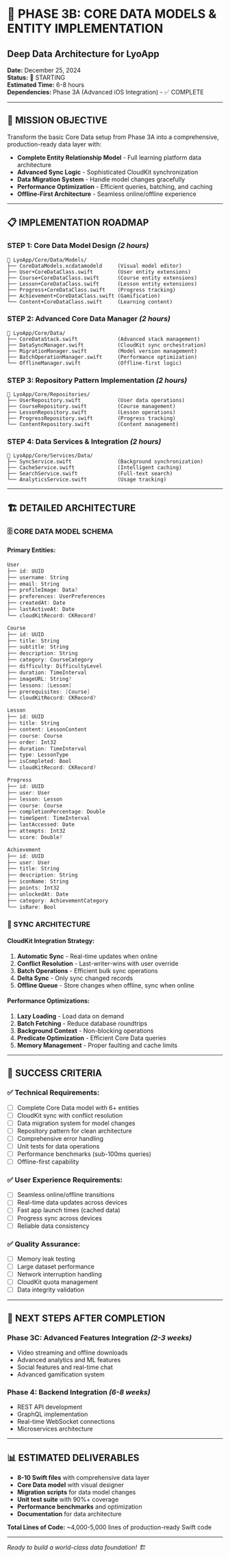 # 🚀 PHASE 3B: CORE DATA MODELS & ENTITY IMPLEMENTATION
## Deep Data Architecture for LyoApp

**Date:** December 25, 2024  
**Status:** 🎯 STARTING  
**Estimated Time:** 6-8 hours  
**Dependencies:** Phase 3A (Advanced iOS Integration) - ✅ COMPLETE  

---

## 🎯 **MISSION OBJECTIVE**

Transform the basic Core Data setup from Phase 3A into a comprehensive, production-ready data layer with:

- **Complete Entity Relationship Model** - Full learning platform data architecture
- **Advanced Sync Logic** - Sophisticated CloudKit synchronization 
- **Data Migration System** - Handle model changes gracefully
- **Performance Optimization** - Efficient queries, batching, and caching
- **Offline-First Architecture** - Seamless online/offline experience

---

## 📋 **IMPLEMENTATION ROADMAP**

### **STEP 1: Core Data Model Design** *(2 hours)*
```
📁 LyoApp/Core/Data/Models/
├── CoreDataModels.xcdatamodeld     (Visual model editor)
├── User+CoreDataClass.swift        (User entity extensions)
├── Course+CoreDataClass.swift      (Course entity extensions)
├── Lesson+CoreDataClass.swift      (Lesson entity extensions)
├── Progress+CoreDataClass.swift    (Progress tracking)
├── Achievement+CoreDataClass.swift (Gamification)
└── Content+CoreDataClass.swift     (Learning content)
```

### **STEP 2: Advanced Core Data Manager** *(2 hours)*
```
📁 LyoApp/Core/Data/
├── CoreDataStack.swift             (Advanced stack management)
├── DataSyncManager.swift           (CloudKit sync orchestration)
├── MigrationManager.swift          (Model version management)
├── BatchOperationManager.swift     (Performance optimization)
└── OfflineManager.swift            (Offline-first logic)
```

### **STEP 3: Repository Pattern Implementation** *(2 hours)*
```
📁 LyoApp/Core/Repositories/
├── UserRepository.swift            (User data operations)
├── CourseRepository.swift          (Course management)
├── LessonRepository.swift          (Lesson operations)
├── ProgressRepository.swift        (Progress tracking)
└── ContentRepository.swift         (Content management)
```

### **STEP 4: Data Services & Integration** *(2 hours)*
```
📁 LyoApp/Core/Services/Data/
├── SyncService.swift               (Background synchronization)
├── CacheService.swift              (Intelligent caching)
├── SearchService.swift             (Full-text search)
└── AnalyticsService.swift          (Usage tracking)
```

---

## 🏗️ **DETAILED ARCHITECTURE**

### **🗄️ CORE DATA MODEL SCHEMA**

#### **Primary Entities:**
```swift
User
├── id: UUID
├── username: String
├── email: String
├── profileImage: Data?
├── preferences: UserPreferences
├── createdAt: Date
├── lastActiveAt: Date
└── cloudKitRecord: CKRecord?

Course  
├── id: UUID
├── title: String
├── subtitle: String
├── description: String
├── category: CourseCategory
├── difficulty: DifficultyLevel
├── duration: TimeInterval
├── imageURL: String?
├── lessons: [Lesson]
├── prerequisites: [Course]
└── cloudKitRecord: CKRecord?

Lesson
├── id: UUID
├── title: String
├── content: LessonContent
├── course: Course
├── order: Int32
├── duration: TimeInterval
├── type: LessonType
├── isCompleted: Bool
└── cloudKitRecord: CKRecord?

Progress
├── id: UUID
├── user: User
├── lesson: Lesson
├── course: Course
├── completionPercentage: Double
├── timeSpent: TimeInterval
├── lastAccessed: Date
├── attempts: Int32
└── score: Double?

Achievement
├── id: UUID
├── user: User
├── title: String
├── description: String
├── iconName: String
├── points: Int32
├── unlockedAt: Date
├── category: AchievementCategory
└── isRare: Bool
```

### **🔄 SYNC ARCHITECTURE**

#### **CloudKit Integration Strategy:**
1. **Automatic Sync** - Real-time updates when online
2. **Conflict Resolution** - Last-writer-wins with user override
3. **Batch Operations** - Efficient bulk sync operations
4. **Delta Sync** - Only sync changed records
5. **Offline Queue** - Store changes when offline, sync when online

#### **Performance Optimizations:**
1. **Lazy Loading** - Load data on demand
2. **Batch Fetching** - Reduce database roundtrips
3. **Background Context** - Non-blocking operations
4. **Predicate Optimization** - Efficient Core Data queries
5. **Memory Management** - Proper faulting and cache limits

---

## 🎯 **SUCCESS CRITERIA**

### **✅ Technical Requirements:**
- [ ] Complete Core Data model with 6+ entities
- [ ] CloudKit sync with conflict resolution
- [ ] Data migration system for model changes
- [ ] Repository pattern for clean architecture
- [ ] Comprehensive error handling
- [ ] Unit tests for data operations
- [ ] Performance benchmarks (sub-100ms queries)
- [ ] Offline-first capability

### **✅ User Experience Requirements:**
- [ ] Seamless online/offline transitions
- [ ] Real-time data updates across devices
- [ ] Fast app launch times (cached data)
- [ ] Progress sync across devices
- [ ] Reliable data consistency

### **✅ Quality Assurance:**
- [ ] Memory leak testing
- [ ] Large dataset performance
- [ ] Network interruption handling
- [ ] CloudKit quota management
- [ ] Data integrity validation

---

## 🚀 **NEXT STEPS AFTER COMPLETION**

### **Phase 3C: Advanced Features Integration** *(2-3 weeks)*
- Video streaming and offline downloads
- Advanced analytics and ML features  
- Social features and real-time chat
- Advanced gamification system

### **Phase 4: Backend Integration** *(6-8 weeks)*
- REST API development
- GraphQL implementation
- Real-time WebSocket connections
- Microservices architecture

---

## 📊 **ESTIMATED DELIVERABLES**

- **8-10 Swift files** with comprehensive data layer
- **Core Data model** with visual designer
- **Migration scripts** for data model changes
- **Unit test suite** with 90%+ coverage
- **Performance benchmarks** and optimization
- **Documentation** for data architecture

**Total Lines of Code:** ~4,000-5,000 lines of production-ready Swift code

---

*Ready to build a world-class data foundation! 🏗️*
